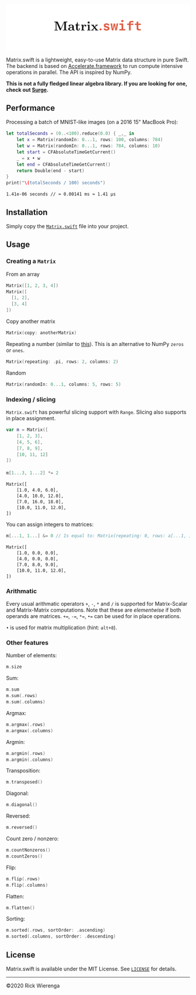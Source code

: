 ![](./.github/logo.png)

Matrix.swift is a lightweight, easy-to-use Matrix data structure in pure Swift. The backend is based on [Accelerate.framework](https://developer.apple.com/documentation/accelerate) to run compute intensive operations in parallel. The API is inspired by NumPy.

**This is not a fully fledged linear algebra library. If you are looking for one, check out [Surge](https://github.com/Jounce/Surge).**

## Performance

Processing a batch of MNIST-like images (on a 2016 15" MacBook Pro):

```swift
let totalSeconds = (0..<100).reduce(0.0) { _,_ in
    let x = Matrix(randomIn: 0...1, rows: 100, columns: 784)
    let w = Matrix(randomIn: 0...1, rows: 784, columns: 10)
    let start = CFAbsoluteTimeGetCurrent()
    _ = x • w
    let end = CFAbsoluteTimeGetCurrent()
    return Double(end - start)
}
print("\(totalSeconds / 100) seconds")
```

```
1.41e-06 seconds // ≈ 0.00141 ms ≈ 1.41 µs
```

## Installation

Simply copy the [`Matrix.swift`](https://github.com/rickwierenga/Matrix.swift/blob/master/Matrix.swift) file into your project.

## Usage

### Creating a `Matrix`

From an array

```swift
Matrix([1, 2, 3, 4])
Matrix([
  [1, 2],
  [3, 4]
])
```

Copy another matrix

```swift
Matrix(copy: anotherMatrix)
```

Repeating a number (similar to [this](https://developer.apple.com/documentation/swift/array/1641692-init)). This is an alternative to NumPy `zeros` or `ones`.

```swift
Matrix(repeating: .pi, rows: 2, columns: 2)
```

Random

```swift
Matrix(randomIn: 0...1, columns: 5, rows: 5)
```

### Indexing / slicing

`Matrix.swift` has powerful slicing support with `Range`. Slicing also supports in place assignment. 

```swift
var m = Matrix([
    [1, 2, 3],
    [4, 5, 6],
    [7, 8, 9],
    [10, 11, 12]
])

m[1...3, 1...2] *= 2
```

```
Matrix([
    [1.0, 4.0, 6.0],
    [4.0, 10.0, 12.0],
    [7.0, 16.0, 18.0],
    [10.0, 11.0, 12.0],
])
```

You can assign integers to matrices:

```swift
m[...1, 1...] &= 0 // Is equal to: Matrix(repeating: 0, rows: a[...1, 1...].rows, columns: a[...1, 1...].columns)
```

```
Matrix([
    [1.0, 0.0, 0.0],
    [4.0, 0.0, 0.0],
    [7.0, 8.0, 9.0],
    [10.0, 11.0, 12.0],
])
```

### Arithmatic

Every usual arithmatic operators `+`, `-`, `*` and `/` is supported for Matrix-Scalar and Matrix-Matrix computations. Note that these are _elementwise_ if both operands are matrices. `+=`, `-=`, `*=`, `•=` can be used for in place operations.

`•` is used for matrix multiplication (hint: `alt+8`).

### Other features

Number of elements:

```swift
m.size
```

Sum:
```swift
m.sum
m.sum(.rows)
m.sum(.columns)
```

Argmax:
```swift
m.argmax(.rows)
m.argmax(.columns)
```

Argmin:
```swift
m.argmin(.rows)
m.argmin(.columns)
```

Transposition:
```swift
m.transposed()
```

Diagonal:
```swift
m.diagonal()
```

Reversed:
```swift
m.reversed()
```

Count zero / nonzero:
```swift
m.countNonzeros()
m.countZeros()
```

Flip:
```swift
m.flip(.rows)
m.flip(.columns)
```

Flatten:
```swift
m.flatten()
```

Sorting:
```swift
m.sorted(.rows, sortOrder: .ascending)
m.sorted(.columns, sortOrder: .descending)
```

## License

Matrix.swift is available under the MIT License. See [`LICENSE`](https://github.com/rickwierenga/Matrix.swift/blob/master/LICENSE) for details.

---
&copy;2020 Rick Wierenga
